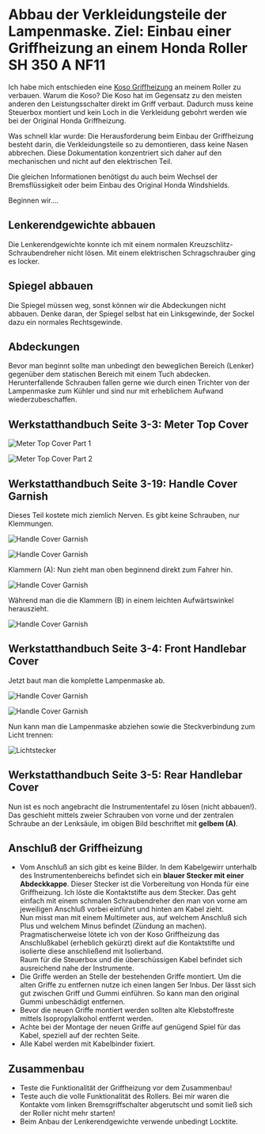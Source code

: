 # Abbau der Verkleidungsteile der Lampenmaske. Ziel: Einbau einer Griffheizung an einem Honda Roller SH 350 A NF11

<p>Ich habe mich entschieden eine 
<a href="https://y.hs58.de/z2qoy" target="_blank" rel="noreferrer noopener">Koso Griffheizung</a> an meinem Roller zu verbauen. Warum die Koso? Die Koso hat im Gegensatz zu den meisten anderen den Leistungsschalter direkt im Griff verbaut. Dadurch muss keine Steuerbox montiert und kein Loch in die Verkleidung gebohrt werden wie bei der Original Honda Griffheizung.</p>

<p>Was schnell klar wurde: Die Herausforderung beim Einbau der Griffheizung besteht darin, die Verkleidungsteile so zu demontieren, dass keine Nasen abbrechen. Diese Dokumentation konzentriert sich daher auf den mechanischen und nicht auf den elektrischen Teil.</p>

<p>Die gleichen Informationen benötigst du auch beim Wechsel der Bremsflüssigkeit oder beim Einbau des Original Honda Windshields.</p>

<p>Beginnen wir....</p>

<h2>Lenkerendgewichte abbauen</h2>
<p>Die Lenkerendgewichte konnte ich mit einem normalen Kreuzschlitz-Schraubendreher nicht lösen. Mit einem elektrischen Schragschrauber ging es locker.</p>

<h2>Spiegel abbauen</h2>
<p>Die Spiegel müssen weg, sonst können wir die Abdeckungen nicht abbauen. Denke daran, der Spiegel selbst hat ein Linksgewinde, der Sockel dazu ein normales Rechtsgewinde.</p>

<h2>Abdeckungen</h2>
<p>Bevor man beginnt sollte man unbedingt den beweglichen Bereich (Lenker) gegenüber dem statischen Bereich mit einem Tuch abdecken. Herunterfallende Schrauben fallen gerne wie durch einen Trichter von der Lampenmaske zum Kühler und sind nur mit erheblichem Aufwand wiederzubeschaffen.</p>

<h2>Werkstatthandbuch Seite 3-3: Meter Top Cover</h2>

![Meter Top Cover Part 1](./images/20240707-Frontabdeckung_oeffnen.jpg)

![Meter Top Cover Part 2](./images/002-Meter-Top-Cover.jpg)

<h2>Werkstatthandbuch Seite 3-19: Handle Cover Garnish</h2>
<p>Dieses Teil kostete mich ziemlich Nerven. Es gibt keine Schrauben, nur Klemmungen.</p>

![Handle Cover Garnish](./images/IMG_9687.jpg)

![Handle Cover Garnish](./images/003_Handle_Cover_Garnish.jpg)

<p>Klammern (A): Nun zieht man oben beginnend direkt zum Fahrer hin.</p>

![Handle Cover Garnish](./images/004_Handle_Cover_Garnish.jpg)

<p>Während man die die Klammern (B) in einem leichten Aufwärtswinkel herauszieht.

![Handle Cover Garnish](./images/005_Handle_Cover_Garnish.jpg)

<h2>Werkstatthandbuch Seite 3-4: Front Handlebar Cover</h2>

<p>Jetzt baut man die komplette Lampenmaske ab.

![Handle Cover Garnish](./images/008_Front_handlebar_Cover.jpg)

![Handle Cover Garnish](./images/006_Front_handlebar_Cover.jpg)

<p>Nun kann man die Lampenmaske abziehen sowie die Steckverbindung zum Licht trennen:</p>

![Lichtstecker](./images/007_Lichtstecker.jpg)

<h2>Werkstatthandbuch Seite 3-5: Rear Handlebar Cover</h2>
<p>Nun ist es noch angebracht die Instrumententafel zu lösen (nicht abbauen!). Das geschieht mittels zweier Schrauben von vorne und der zentralen Schraube an der Lenksäule, im obigen Bild beschriftet mit <strong>gelbem (A)</strong>.
</p>

<h2>Anschluß der Griffheizung</h2>
<ul>
<li>
Vom Anschluß an sich gibt es keine Bilder. In dem Kabelgewirr unterhalb des Instrumentenbereichs befindet sich ein <strong>blauer Stecker mit einer Abdeckkappe</strong>. Dieser Stecker ist die Vorbereitung von Honda für eine Griffheizung. Ich löste die Kontaktstifte aus dem Stecker. Das geht einfach mit einem schmalen Schraubendreher den man von vorne am jeweiligen Anschluß vorbei einführt und hinten am Kabel zieht.<br/>
Nun misst man mit einem Multimeter aus, auf welchem Anschluß sich Plus und welchem Minus befindet (Zündung an machen). Pragmatischerweise lötete ich von der Koso Griffheizung das Anschlußkabel (erheblich gekürzt) direkt auf die Kontaktstifte und isolierte diese anschließend mit Isolierband.<br/>
Raum für die Steuerbox und die überschüssigen Kabel befindet sich ausreichend nahe der Instrumente.
 </li>
<li> 
Die Griffe werden an Stelle der bestehenden Griffe montiert. Um die alten Griffe zu entfernen nutze ich einen langen 5er Inbus. Der lässt sich gut zwischen Griff und Gummi einführen. So kann man den original Gummi unbeschädigt entfernen.
</li>
<li>
Bevor die neuen Griffe montiert werden sollten alte Klebstoffreste mittels Isopropylalkohol entfernt werden.
 </li>
<li>
Achte bei der Montage der neuen Griffe auf genügend Spiel für das Kabel, speziell auf der rechten Seite.
 </li>
<li>
Alle Kabel werden mit Kabelbinder fixiert.
 </li>
</ul>

<h2>Zusammenbau</h2>
<ul>
<li>Teste die Funktionalität der Griffheizung vor dem Zusammenbau! </li>
<li>Teste auch die volle Funktionalität des Rollers. Bei mir waren die Kontakte vom linken Bremsgriffschalter abgerutscht und somit ließ sich der Roller nicht mehr starten! </li>
<li>Beim Anbau der Lenkerendgewichte verwende unbedingt Locktite.</li>
</ul>